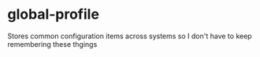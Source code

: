# global-profile
Stores common configuration items across systems so I don't have to keep remembering these thgings
